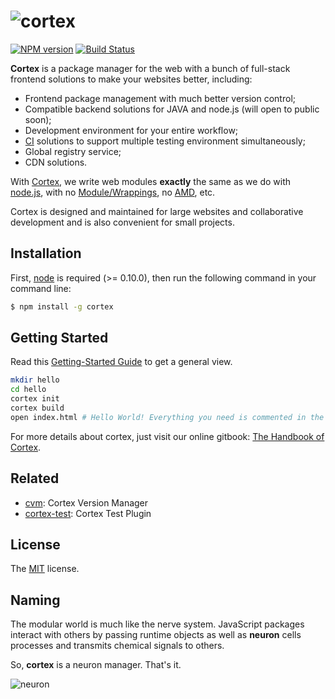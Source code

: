 # ![cortex](https://raw.githubusercontent.com/cortexjs/cortex/master/screenshots/logo+text.png)

[![NPM version](https://badge.fury.io/js/cortex.svg)](http://badge.fury.io/js/cortex) [![Build Status](https://travis-ci.org/cortexjs/cortex.svg?branch=master)](https://travis-ci.org/cortexjs/cortex)

**Cortex** is a package manager for the web with a bunch of full-stack frontend solutions to make your websites better, including:

- Frontend package management with much better version control;
- Compatible backend solutions for JAVA and node.js (will open to public soon);
- Development environment for your entire workflow;
- [CI](http://en.wikipedia.org/wiki/Continuous_integration) solutions to support multiple testing environment simultaneously;
- Global registry service;
- CDN solutions.

With [Cortex](https://github.com/cortexjs/cortex), we write web modules **exactly** the same as we do with [node.js](http://nodejs.org), with no [Module/Wrappings](http://wiki.commonjs.org/wiki/Modules/Wrappings), no [AMD](http://wiki.commonjs.org/wiki/Modules/AsynchronousDefinition), etc.

Cortex is designed and maintained for large websites and collaborative development and is also convenient for small projects.

## Installation

First, [node](http://nodejs.org) is required (>= 0.10.0), then run the following command in your command line:

```bash
$ npm install -g cortex
```

## Getting Started

Read this [Getting-Started Guide](http://ctx.io/get-started) to get a general view.

```bash
mkdir hello
cd hello
cortex init
cortex build
open index.html # Hello World! Everything you need is commented in the source code!
```

For more details about cortex, just visit our online gitbook: [The Handbook of Cortex](http://book.ctx.io/).


## Related

- [cvm](https://github.com/cortexjs/cvm): Cortex Version Manager
- [cortex-test](https://github.com/cortexjs/cortex-test): Cortex Test Plugin

## License

The [MIT](https://github.com/cortexjs/cortex/blob/master/LICENSE-MIT) license.

## Naming

The modular world is much like the nerve system. JavaScript packages interact with others by passing runtime objects as well as **neuron** cells processes and transmits chemical signals to others.

So, **cortex** is a neuron manager. That's it.

![neuron](https://raw.githubusercontent.com/cortexjs/cortex/master/screenshots/neurons.jpg)
